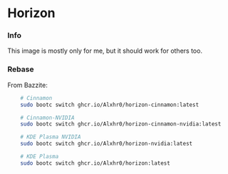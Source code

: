 # Horizon

### Info
This image is mostly only for me, but it should work for others too.


### Rebase

From Bazzite:
```bash
    # Cinnamon
    sudo bootc switch ghcr.io/Alxhr0/horizon-cinnamon:latest 

    # Cinnamon-NVIDIA
    sudo bootc switch ghcr.io/Alxhr0/horizon-cinnamon-nvidia:latest 

    # KDE Plasma NVIDIA
    sudo bootc switch ghcr.io/Alxhr0/horizon-nvidia:latest 

    # KDE Plasma 
    sudo bootc switch ghcr.io/Alxhr0/horizon:latest 
```